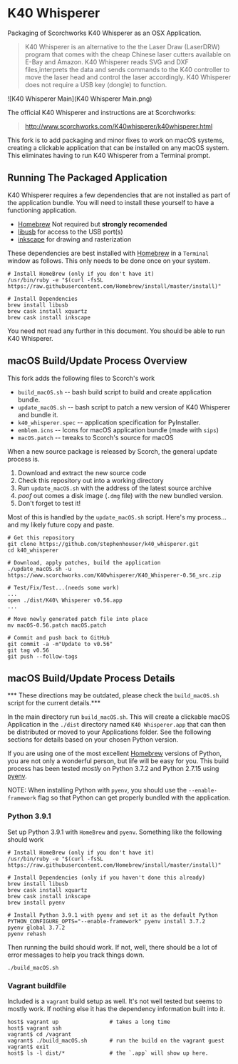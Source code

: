 # K40 Whisperer

Packaging of Scorchworks K40 Whisperer as an OSX Application.

> K40 Whisperer is an alternative to the the Laser Draw (LaserDRW) program that comes with the cheap Chinese laser cutters available on E-Bay and Amazon. K40 Whisperer reads SVG and DXF files,interprets the data and sends commands to the K40 controller to move the laser head and control the laser accordingly. K40 Whisperer does not require a USB key (dongle) to function.

![K40 Whisperer Main](K40 Whisperer Main.png)

The official K40 Whisperer and instructions are at Scorchworks:

> http://www.scorchworks.com/K40whisperer/k40whisperer.html

This fork is to add packaging and minor fixes to work on macOS systems, creating a clickable application that can be installed on any macOS system. This eliminates having to run K40 Whisperer from a Terminal prompt.

## Running The Packaged Application

K40 Whisperer requires a few dependencies that are not installed as part of the application bundle. You will need to install these yourself to have a functioning application.

* [Homebrew](https://brew.sh/) Not required but **strongly recomended**
* [libusb](https://libusb.info) for access to the USB port(s)
* [inkscape](https://inkscape.org) for drawing and rasterization

These dependencies are best installed with [Homebrew](https://brew.sh/) in a `Terminal` window as follows. This only needs to be done once on your system.

```
# Install HomeBrew (only if you don't have it)
/usr/bin/ruby -e "$(curl -fsSL https://raw.githubusercontent.com/Homebrew/install/master/install)"

# Install Dependencies
brew install libusb
brew cask install xquartz
brew cask install inkscape
```

You need not read any further in this document. You should be able to run K40 Whisperer.

## macOS Build/Update Process Overview

This fork adds the following files to Scorch's work

* `build_macOS.sh` -- bash build script to build and create application bundle.
* `update_macOS.sh` -- bash script to patch a new version of K40 Whisperer and bundle it.
* `k40_whisperer.spec` -- application specification for PyInstaller.
* `emblem.icns` -- Icons for macOS application bundle (made with `sips`)
* `macOS.patch` -- tweaks to Scorch's source for macOS

When a new source package is released by Scorch, the general update process is.

1. Download and extract the new source code
2. Check this repository out into a working directory
3. Run `update_macOS.sh` with the address of the latest source archive
4. *poof* out comes a disk image (`.dmg` file) with the new bundled version.
5. Don't forget to test it!

Most of this is handled by the `update_macOS.sh` script. Here's my process... and my likely future copy and paste.

```
# Get this repository
git clone https://github.com/stephenhouser/k40_whisperer.git
cd k40_whisperer

# Download, apply patches, build the application
./update_macOS.sh -u https://www.scorchworks.com/K40whisperer/K40_Whisperer-0.56_src.zip

# Test/Fix/Test...(needs some work)
...
open ./dist/K40\ Whisperer v0.56.app
...

# Move newly generated patch file into place
mv macOS-0.56.patch macOS.patch

# Commit and push back to GitHub
git commit -a -m"Update to v0.56"
git tag v0.56
git push --follow-tags
```

## macOS Build/Update Process Details

*** These directions may be outdated, please check the `build_macOS.sh` script for the current details.***

In the main directory run `build_macOS.sh`. This will create a clickable macOS Application in the `./dist` directory named `K40 Whisperer.app` that can then be distributed or moved to your Applications folder. See the following sections for details based on your chosen Python version.

If you are using one of the most excellent [Homebrew](https://brew.sh/) versions of Python, you are not only a wonderful person, but life will be easy for you. This build process has been tested *mostly* on Python 3.7.2 and Python 2.7.15 using [pyenv](https://github.com/pyenv/pyenv).

NOTE: When installing Python with `pyenv`, you should use the `--enable-framework` flag so that Python can get properly bundled with the application.

### Python 3.9.1

Set up Python 3.9.1 with `HomeBrew` and `pyenv`. Something like the following should work

```
# Install HomeBrew (only if you don't have it)
/usr/bin/ruby -e "$(curl -fsSL https://raw.githubusercontent.com/Homebrew/install/master/install)"

# Install Dependencies (only if you haven't done this already)
brew install libusb
brew cask install xquartz
brew cask install inkscape
brew install pyenv

# Install Python 3.9.1 with pyenv and set it as the default Python
PYTHON_CONFIGURE_OPTS="--enable-framework" pyenv install 3.7.2
pyenv global 3.7.2
pyenv rehash
```

Then running the build should work. If not, well, there should be a lot of error messages to help you track things down.

```
./build_macOS.sh
```

### Vagrant buildfile

Included is a `vagrant` build setup as well. It's not well tested but seems to mostly work. If nothing else it has the dependency information built into it.

```
host$ vagrant up                # takes a long time
host$ vagrant ssh
vagrant$ cd /vagrant
vagrant$ ./build_macOS.sh       # run the build on the vagrant guest
vagrant$ exit
host$ ls -l dist/*              # the `.app` will show up here.
```
